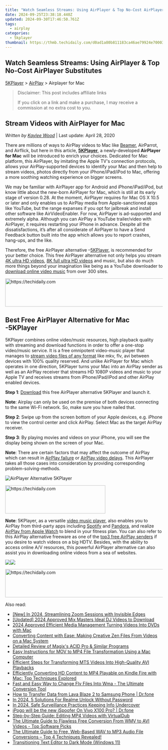 ```yaml
---
title: "Watch Seamless Streams: Using AirPlayer & Top No-Cost AirPlayer Substitutes"
date: 2024-09-25T23:38:18.440Z
updated: 2024-09-30T17:46:50.761Z
tags:
  - airplay
categories:
  - 5kplayer
thumbnail: https://thmb.techidaily.com/d0ad1a80b811183ca46ae79924e7000317315a162e7cdec3aea5493a006f5c51.jpg
---
```


## Watch Seamless Streams: Using AirPlayer & Top No-Cost AirPlayer Substitutes

[5KPlayer](https://tools.techidaily.com/5kplayer/products/) \> [AirPlay](https://tools.techidaily.com/5kplayer/airplay/) \> Airplayer for Mac

>  Disclaimer: This post includes affiliate links
>
>  If you click on a link and make a purchase, I may receive a commission at no extra cost to you.
>

## Stream Videos with AirPlayer for Mac

 _Written by [Kaylee Wood](https://www.quora.com/profile/Amanda-Hu-21)_ | Last update: April 28, 2020

There are millions of ways to AirPlay videos to Mac like [Beamer](https://tools.techidaily.com/5kplayer/airplay/), AirParrot, and Airflick, but here in this article, [**5KPlayer**](https://tools.techidaily.com/5kplayer/products/), a newly-developed **AirPlayer for Mac** will be introduced to enrich your choices. Dedicated for Mac platform, this AirPlayer, by imitating the Apple TV's connection protocols, allows your AirPlay-supported devices to identify your Mac and then help to stream videos, photos directly from your iPhone/iPad/iPod to Mac, offering a more soothing watching experience on bigger screens.

We may be familiar with AirPlayer app for Android and iPhone/iPad/iPod, but know little about the new-born AirPlayer for Mac, which is still at its early stage of version 0.28\. At the moment, AirPlayer requires for Mac OS X 10.5 or later and only enables us to AirPlay media from Apple-sanctioned apps like YouTube, but the range expanses if you opt for jailbreak and install other software like AirVideoEnabler. For now, AirPlayer is ad-supported and extremely alpha. Although you can AirPlay a YouTube trailer/video with AirPlayer, it requires restarting your iPhone in advance. Despite all the dissatisfactions, it’s after all considerate of AirPlayer to have a Send Feedback button built into the app which allows you to report crashes, hang-ups, and the like.

Therefore, the free AirPlayer alternative –[5KPlayer](https://tools.techidaily.com/5kplayer/products/), is recommended for your better choice. This free AirPlayer alternative not only helps you stream [4K ultra HD videos](https://tools.techidaily.com/5kplayer/airplay/), [8K full ultra HD videos](https://tools.techidaily.com/5kplayer/airplay/) and music, but also do much more things beyond your imagination like being as a YouTube downloader to [download online video music](https://tools.techidaily.com/5kplayer/products/) from over 300 sites.

<!-- affiliate ads begin -->
<a href="https://appsumo.8odi.net/c/5597632/2082529/7443" target="_top" id="2082529">
  <img src="//a.impactradius-go.com/display-ad/7443-2082529" border="0" alt="https://techidaily.com" width="728" height="90"/>
</a>
<img height="0" width="0" src="https://appsumo.8odi.net/i/5597632/2082529/7443" style="position:absolute;visibility:hidden;" border="0" />
<!-- affiliate ads end -->

## Best Free AirPlayer Alternative for Mac -5KPlayer

5KPlayer combines online video/music resources, high playback quality with streaming and download functions in order to offer a one-stop video/music service. It is a free omnipotent video-music player that manages to [stream video files of any format](https://tools.techidaily.com/5kplayer/airplay/) like mkv, flv, avi between devices with 100% quality reserved. And unlike AirPlayer for Mac which operates in one direction, 5KPlayer turns your Mac into an AirPlay sender as well as an AirPlay receiver that streams HD 1080P videos and music to your Apple TV and receives streams from iPhone/iPad/iPod and other AirPlay enabled devices.

**Step 1**: [Download](https://tools.techidaily.com/5kplayer/products/) this free AirPlayer alternative 5KPlayer and launch it.

**Note**: Airplay can only be used on the premise of both devices connecting to the same Wi-Fi network. So, make sure you have nailed that.

**Step 2**: Swipe up from the screen bottom of your Apple devices, e.g. iPhone to view the control center and click AirPlay. Select Mac as the target AirPlay receiver.

**Step 3**: By playing movies and videos on your iPhone, you will see the display being shown on the screen of your Mac.

**Note**: There are certain factors that may affect the outcome of AirPlay which can result in [AirPlay failure](https://tools.techidaily.com/5kplayer/airplay/) or [AirPlay video delays](https://tools.techidaily.com/5kplayer/airplay/). This AirPlayer takes all those cases into consideration by providing corresponding problem-solving-methods.

![AirPlayer Alternative 5KPlayer](https://www.5kplayer.com/airplay/img/5kplayer-airplay-0120.jpg)

<!-- affiliate ads begin -->
<a href="https://bluettius.sjv.io/c/5597632/2139109/17108" target="_top" id="2139109">
  <img src="//a.impactradius-go.com/display-ad/17108-2139109" border="0" alt="https://techidaily.com" width="320" height="90"/>
</a>
<img height="0" width="0" src="https://bluettius.sjv.io/i/5597632/2139109/17108" style="position:absolute;visibility:hidden;" border="0" />
<!-- affiliate ads end -->

**Note**: 5KPlayer, as a versatile [video music player](https://tools.techidaily.com/5kplayer/products/), also enables you to AirPlay from third-party apps including [Spotify](https://tools.techidaily.com/5kplayer/airplay/) and [Pandora](https://tools.techidaily.com/5kplayer/airplay/), and realize [AirPlay from Apple Watch](https://tools.techidaily.com/5kplayer/airplay/) to blend in your fitness plan. You can also refer to this AirPlay alternative freeware as one of the [top3 free AirPlay senders](https://tools.techidaily.com/5kplayer/airplay/) if you desire to watch videos on a big HDTV. Besides, with the ability to access online A/V resources, this powerful AirPlayer alternative can also assist you in downloading online videos from a sea of websites.

[![](https://www.5kplayer.com/airplay/../button/freedownwhitewin.png)](https://tools.techidaily.com/5kplayer/products/)[![](https://www.5kplayer.com/airplay/../button/freedownbackmac.png)](https://tools.techidaily.com/5kplayer/products/)

<!-- affiliate ads begin -->
<a href="https://malaysia-healthcare-travel-council.pxf.io/c/5597632/1557743/17382" target="_top" id="1557743">
  <img src="//a.impactradius-go.com/display-ad/17382-1557743" border="0" alt="https://techidaily.com" width="728" height="90"/>
</a>
<img height="0" width="0" src="https://malaysia-healthcare-travel-council.pxf.io/i/5597632/1557743/17382" style="position:absolute;visibility:hidden;" border="0" />
<!-- affiliate ads end -->

<ins class="adsbygoogle"
     style="display:block"
     data-ad-format="autorelaxed"
     data-ad-client="ca-pub-7571918770474297"
     data-ad-slot="1223367746"></ins>

<ins class="adsbygoogle"
     style="display:block"
     data-ad-client="ca-pub-7571918770474297"
     data-ad-slot="8358498916"
     data-ad-format="auto"
     data-full-width-responsive="true"></ins>

<span class="atpl-alsoreadstyle">Also read:</span>
<div><ul>
<li><a href="https://screen-video-capture.techidaily.com/new-in-2024-streamlining-zoom-sessions-with-invisible-edges/"><u>[New] In 2024, Streamlining Zoom Sessions with Invisible Edges</u></a></li>
<li><a href="https://youtube-data.techidaily.com/ed-2024-approved-mix-masters-ideal-dj-videos-to-download/"><u>[Updated] 2024 Approved Mix Masters Ideal DJ Videos to Download</u></a></li>
<li><a href="https://fox-direct.techidaily.com/2024-approved-efficient-media-management-turning-videos-into-dvds-with-mac/"><u>2024 Approved Efficient Media Management Turning Videos Into DVDs with Mac</u></a></li>
<li><a href="https://media-tips.techidaily.com/converting-content-with-ease-making-creative-zen-files-from-videos-on-a-mac-system/"><u>Converting Content with Ease: Making Creative Zen Files From Videos on a Mac System</u></a></li>
<li><a href="https://extra-lessons.techidaily.com/detailed-review-of-magixs-acid-pro-and-similar-programs/"><u>Detailed Review of Magix's ACID Pro & Similar Programs</u></a></li>
<li><a href="https://media-tips.techidaily.com/easy-instructions-for-mov-to-mp4-file-transformation-using-a-mac-computer/"><u>Easy Instructions for MOV to MP4 File Transformation Using a Mac Computer</u></a></li>
<li><a href="https://media-tips.techidaily.com/efficient-steps-for-transforming-mts-videos-into-high-quality-avi-playbacks/"><u>Efficient Steps for Transforming MTS Videos Into High-Quality AVI Playbacks</u></a></li>
<li><a href="https://media-tips.techidaily.com/efficiently-converting-hd-content-to-mp4-playable-on-kindle-fire-with-mac-top-techniques-explored/"><u>Efficiently Converting HD Content to MP4 Playable on Kindle Fire with Mac: Top Techniques Explored</u></a></li>
<li><a href="https://media-tips.techidaily.com/fast-and-easy-way-to-change-flv-files-into-wma-the-ultimate-conversion-tool/"><u>Fast and Easy Way to Change Flv Files Into Wma - The Ultimate Conversion Tool</u></a></li>
<li><a href="https://android-transfer.techidaily.com/how-to-transfer-data-from-lava-blaze-2-to-samsung-phone-drfone-by-drfone-transfer-from-android-transfer-from-android/"><u>How to Transfer Data from Lava Blaze 2 to Samsung Phone | Dr.fone</u></a></li>
<li><a href="https://easy-unlock-android.techidaily.com/in-2024-5-solutions-for-realme-unlock-without-password-by-drfone-android/"><u>In 2024, 5 Solutions For Realme Unlock Without Password</u></a></li>
<li><a href="https://screen-capture.techidaily.com/in-2024-safe-surveillance-practices-keeping-info-undercover/"><u>In 2024, Safe Surveillance Practices Keeping Info Undercover</u></a></li>
<li><a href="https://change-location.techidaily.com/ipogo-will-be-the-new-ispoofer-on-vivo-x100-pro-drfone-by-drfone-virtual-android/"><u>iPogo will be the new iSpoofer On Vivo X100 Pro? | Dr.fone</u></a></li>
<li><a href="https://media-tips.techidaily.com/step-by-step-guide-editing-mp4-videos-with-virtualdub/"><u>Step-by-Step Guide: Editing MP4 Videos with VirtualDub</u></a></li>
<li><a href="https://media-tips.techidaily.com/the-ultimate-guide-to-flawless-free-conversion-from-wmv-to-avi-videos-top-software-picks/"><u>The Ultimate Guide to Flawless Free Conversion From WMV to AVI Videos - Top Software Picks</u></a></li>
<li><a href="https://media-tips.techidaily.com/the-ultimate-guide-to-free-web-based-wav-to-mp3-audio-file-conversions-top-4-techniques-revealed/"><u>The Ultimate Guide to Free, Web-Based WAV to MP3 Audio File Conversions – Top 4 Techniques Revealed!</u></a></li>
<li><a href="https://win11.techidaily.com/transitioning-text-editor-to-dark-mode-windows-11/"><u>Transitioning Text Editor to Dark Mode (Windows 11)</u></a></li>
</ul></div>

